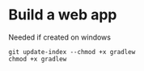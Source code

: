 # Build a web app

Needed if created on windows

```shell
git update-index --chmod +x gradlew
chmod +x gradlew
```